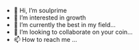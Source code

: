 - 👋 Hi, I’m soulprime 
- 👀 I’m interested in growth
- 🌱 I’m currently the best in my field...
- 💞️ I’m looking to collaborate on your coin...
- 📫 How to reach me ...

<!---
DanielGrace00/DanielGrace00 is a ✨ special ✨ repository because its `README.md` (this file) appears on your GitHub profile.
You can click the Preview link to take a look at your changes.
--->

